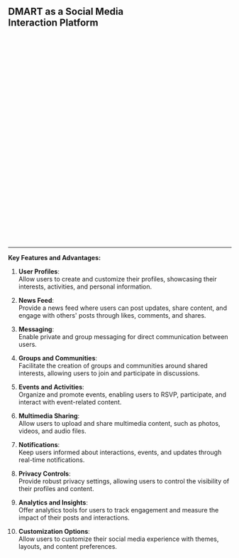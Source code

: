 <style>


.bg-img {
background-image: url('./assets/social-media.jpg');
	background-size: cover;
	width: 100%;
	height: 529px;

}
</style>
<div class=bg-img>
<h2> DMART as a Social Media 
<br/> Interaction Platform</h2>

</div>

---

**Key Features and Advantages:**

1. **User Profiles**:  
   Allow users to create and customize their profiles, showcasing their interests, activities, and personal information.

2. **News Feed**:  
   Provide a news feed where users can post updates, share content, and engage with others' posts through likes, comments, and shares.

3. **Messaging**:  
   Enable private and group messaging for direct communication between users.

4. **Groups and Communities**:  
   Facilitate the creation of groups and communities around shared interests, allowing users to join and participate in discussions.

5. **Events and Activities**:  
   Organize and promote events, enabling users to RSVP, participate, and interact with event-related content.

6. **Multimedia Sharing**:  
   Allow users to upload and share multimedia content, such as photos, videos, and audio files.

7. **Notifications**:  
   Keep users informed about interactions, events, and updates through real-time notifications.

8. **Privacy Controls**:  
   Provide robust privacy settings, allowing users to control the visibility of their profiles and content.

9. **Analytics and Insights**:  
   Offer analytics tools for users to track engagement and measure the impact of their posts and interactions.

10. **Customization Options**:  
    Allow users to customize their social media experience with themes, layouts, and content preferences.
